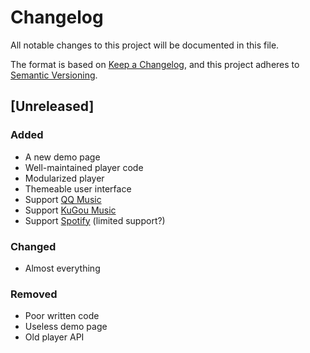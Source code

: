 # Changelog
All notable changes to this project will be documented in this file.

The format is based on [Keep a Changelog](https://keepachangelog.com/en/1.0.0/),
and this project adheres to [Semantic Versioning](https://semver.org/spec/v2.0.0.html).

## [Unreleased]
### Added
- A new demo page
- Well-maintained player code
- Modularized player
- Themeable user interface
- Support [QQ Music](https://y.qq.com)
- Support [KuGou Music](https://kugou.com)
- Support [Spotify](https://spotify.com) (limited support?)

### Changed
- Almost everything

### Removed
- Poor written code
- Useless demo page
- Old player API